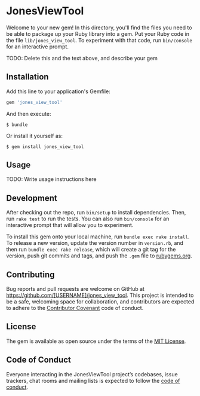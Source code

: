 # JonesViewTool

Welcome to your new gem! In this directory, you'll find the files you need to be able to package up your Ruby library into a gem. Put your Ruby code in the file `lib/jones_view_tool`. To experiment with that code, run `bin/console` for an interactive prompt.

TODO: Delete this and the text above, and describe your gem

## Installation

Add this line to your application's Gemfile:

```ruby
gem 'jones_view_tool'
```

And then execute:

    $ bundle

Or install it yourself as:

    $ gem install jones_view_tool

## Usage

TODO: Write usage instructions here

## Development

After checking out the repo, run `bin/setup` to install dependencies. Then, run `rake test` to run the tests. You can also run `bin/console` for an interactive prompt that will allow you to experiment.

To install this gem onto your local machine, run `bundle exec rake install`. To release a new version, update the version number in `version.rb`, and then run `bundle exec rake release`, which will create a git tag for the version, push git commits and tags, and push the `.gem` file to [rubygems.org](https://rubygems.org).

## Contributing

Bug reports and pull requests are welcome on GitHub at https://github.com/[USERNAME]/jones_view_tool. This project is intended to be a safe, welcoming space for collaboration, and contributors are expected to adhere to the [Contributor Covenant](http://contributor-covenant.org) code of conduct.

## License

The gem is available as open source under the terms of the [MIT License](https://opensource.org/licenses/MIT).

## Code of Conduct

Everyone interacting in the JonesViewTool project’s codebases, issue trackers, chat rooms and mailing lists is expected to follow the [code of conduct](https://github.com/[USERNAME]/jones_view_tool/blob/master/CODE_OF_CONDUCT.md).
